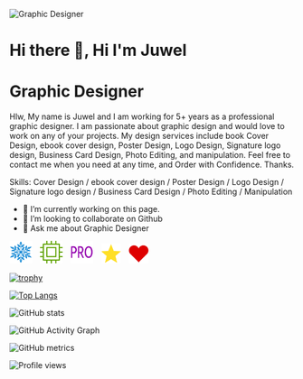 ![Graphic Designer](https://pbs.twimg.com/profile_banners/1566475625723883520/1663959609/600x200)
# Hi there 👋, Hi I'm Juwel 
# Graphic Designer


Hlw, My name is Juwel and I am working for 5+ years as a professional graphic designer. I am passionate about graphic design and would love to work on any of your projects. My design services include book Cover Design, ebook cover design, Poster Design, Logo Design, Signature logo design, Business Card Design, Photo Editing, and manipulation. 
Feel free to contact me when you need at any time, and Order with Confidence. Thanks. 

Skills: Cover Design / ebook cover design / Poster Design / Logo Design / Signature logo design / Business Card Design / Photo Editing / Manipulation

- 🔭 I’m currently working on this page. 
- 👯 I’m looking to collaborate on Github 
- 💬 Ask me about Graphic Designer 


  

<a href='https://archiveprogram.github.com/'><img src='https://raw.githubusercontent.com/acervenky/animated-github-badges/master/assets/acbadge.gif' width='40' height='40'></a> <a href='https://docs.github.com/en/developers'><img src='https://raw.githubusercontent.com/acervenky/animated-github-badges/master/assets/devbadge.gif' width='40' height='40'></a> <a href='https://github.com/pricing'><img src='https://raw.githubusercontent.com/acervenky/animated-github-badges/master/assets/pro.gif' width='40' height='40'></a> <a href='https://stars.github.com/'><img src='https://raw.githubusercontent.com/acervenky/animated-github-badges/master/assets/starbadge.gif' width='35' height='35'></a> <a href='https://docs.github.com/en/github/supporting-the-open-source-community-with-github-sponsors'><img src='https://raw.githubusercontent.com/acervenky/animated-github-badges/master/assets/sponsorbadge.gif' width='35' height='35'></a> 

[![trophy](https://github-profile-trophy.vercel.app/?username=Juwel75)](https://github.com/ryo-ma/github-profile-trophy)

[![Top Langs](https://github-readme-stats.vercel.app/api/top-langs/?username=Juwel75)](https://github.com/anuraghazra/github-readme-stats)

![GitHub stats](https://github-readme-stats.vercel.app/api?username=Juwel75&show_icons=true&count_private=true)  

![GitHub Activity Graph](https://activity-graph.herokuapp.com/graph?username=Juwel75)  

![GitHub metrics](https://metrics.lecoq.io/Juwel75)  

![Profile views](https://gpvc.arturio.dev/Juwel75)  
